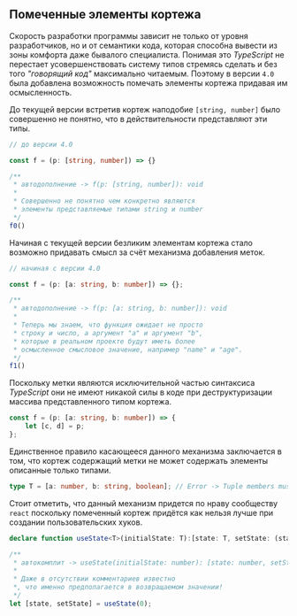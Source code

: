 ## Помеченные элементы кортежа

Скорость разработки программы зависит не только от уровня разработчиков, но и от семантики кода, которая способна вывести из зоны комфорта даже бывалого специалиста. Понимая это _TypeScript_ не перестает усовершенствовать систему типов стремясь сделать и без того _"говорящий код"_ максимально читаемым. Поэтому в версии `4.0` была добавлена возможность помечать элементы кортежа придавая им осмысленность.

До текущей версии встретив кортеж наподобие `[string, number]` было совершенно не понятно, что в действительности представляют эти типы.

`````ts
// до версии 4.0

const f = (p: [string, number]) => {}

/**
 * автодополнение -> f(p: [string, number]): void
 * 
 * Совершенно не понятно чем конкретно являются
 * элементы представляемые типами string и number
 */
f0()
`````

Начиная с текущей версии безликим элементам кортежа стало возможно придавать смысл за счёт механизма добавления меток.


`````ts
// начиная с версии 4.0

const f = (p: [a: string, b: number]) => {};

/**
 * автодополнение -> f(p: [a: string, b: number]): void
 * 
 * Теперь мы знаем, что функция ожидает не просто 
 * строку и число, а аргумент "a" и аргумент "b",
 * которые в реальном проекте будут иметь более
 * осмысленное смысловое значение, например "name" и "age".
 */
f1()
`````

Поскольку метки являются исключительной частью синтаксиса _TypeScript_ они не имеют никакой силы в коде при деструктуризации массива представленного типом кортежа.

`````ts
const f = (p: [a: string, b: number]) => {
    let [c, d] = p;
};
`````

Единственное правило касающееся данного механизма заключается в том, что кортеж содержащий метки не может содержать элементы описанные только типами.

`````ts
type T = [a: number, b: string, boolean]; // Error -> Tuple members must all have names or all not have names.ts(5084)
`````

Стоит отметить, что данный механизм придется по нраву сообществу `react` поскольку помеченный кортеж придётся как нельзя лучше при создании пользовательских хуков.

`````ts
declare function useState<T>(initialState: T):[state: T, setState: (state: T) => void];

/**
 * автокомплит -> useState(initialState: number): [state: number, setState: (state: number) => void]
 * 
 * Даже в отсутствии комментариев известно
 *, что именно предполагается в возвращаемом значении!
 */
let [state, setState] = useState(0);
`````



